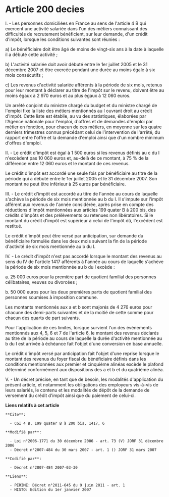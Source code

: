 # Article 200 decies

I. - Les personnes domiciliées en France au sens de l'article 4 B qui exercent une activité salariée dans l'un des métiers
connaissant des difficultés de recrutement bénéficient, sur leur demande, d'un crédit d'impôt, lorsque les conditions
suivantes sont réunies :

a) Le bénéficiaire doit être âgé de moins de vingt-six ans à la date à laquelle il a débuté cette activité ;

b) L'activité salariée doit avoir débuté entre le 1er juillet 2005 et le 31 décembre 2007 et être exercée pendant une durée
au moins égale à six mois consécutifs ;

c) Les revenus d'activité salariée afférents à la période de six mois, retenus pour leur montant à déclarer au titre de
l'impôt sur le revenu, doivent être au moins égaux à 2 970 euros et au plus égaux à 12 060 euros.

Un arrêté conjoint du ministre chargé du budget et du ministre chargé de l'emploi fixe la liste des métiers mentionnés au I
ouvrant droit au crédit d'impôt. Cette liste est établie, au vu des statistiques, élaborées par l'Agence nationale pour
l'emploi, d'offres et de demandes d'emploi par métier en fonction, pour chacun de ces métiers, en moyenne sur les quatre
derniers trimestres connus précédant celui de l'intervention de l'arrêté, du rapport entre l'offre et la demande d'emploi
ainsi que d'un nombre minimum d'offres d'emploi.

II. - Le crédit d'impôt est égal à 1 500 euros si les revenus définis au c du I n'excèdent pas 10 060 euros et, au-delà de ce
montant, à 75 % de la différence entre 12 060 euros et le montant de ces revenus.

Le crédit d'impôt est accordé une seule fois par bénéficiaire au titre de la période qui a débuté entre le 1er juillet 2005
et le 31 décembre 2007. Son montant ne peut être inférieur à 25 euros par bénéficiaire.

III. - Le crédit d'impôt est accordé au titre de l'année au cours de laquelle s'achève la période de six mois mentionnée au b
du I. Il s'impute sur l'impôt afférent aux revenus de l'année considérée, après prise en compte des réductions d'impôt
mentionnées aux articles 199 quater B à 200 bis, des crédits d'impôts et des prélèvements ou retenues non libératoires. Si le
montant du crédit d'impôt est supérieur à celui de l'impôt dû, l'excédent est restitué.

Le crédit d'impôt peut être versé par anticipation, sur demande du bénéficiaire formulée dans les deux mois suivant la fin de
la période d'activité de six mois mentionnée au b du I.

IV. - Le crédit d'impôt n'est pas accordé lorsque le montant des revenus au sens du IV de l'article 1417 afférents à l'année
au cours de laquelle s'achève la période de six mois mentionnée au b du I excède :

a. 25 000 euros pour la première part de quotient familial des personnes célibataires, veuves ou divorcées ;

b. 50 000 euros pour les deux premières parts de quotient familial des personnes soumises à imposition commune.

Les montants mentionnés aux a et b sont majorés de 4 276 euros pour chacune des demi-parts suivantes et de la moitié de cette
somme pour chacun des quarts de part suivants.

Pour l'application de ces limites, lorsque survient l'un des événements mentionnés aux 4, 5, 6 et 7 de l'article 6, le
montant des revenus déclarés au titre de la période au cours de laquelle la durée d'activité mentionnée au b du I est arrivée
à échéance fait l'objet d'une conversion en base annuelle.

Le crédit d'impôt versé par anticipation fait l'objet d'une reprise lorsque le montant des revenus du foyer fiscal du
bénéficiaire définis dans les conditions mentionnées aux premier et cinquième alinéas excède le plafond déterminé
conformément aux dispositions des a et b et du quatrième alinéa.

V. - Un décret précise, en tant que de besoin, les modalités d'application du présent article, et notamment les obligations
des employeurs vis-à-vis de leurs salariés, le contenu et les modalités de dépôt de la demande de versement du crédit d'impôt
ainsi que du paiement de celui-ci.

**Liens relatifs à cet article**

	**Cite**:

	  - CGI 4 B, 199 quater B à 200 bis, 1417, 6

	**Modifié par**:

	  - Loi n°2006-1771 du 30 décembre 2006 - art. 73 (V) JORF 31 décembre 2006
	  - Décret n°2007-484 du 30 mars 2007 - art. 1 () JORF 31 mars 2007

	**Codifié par**:

	  - Décret n°2007-484 2007-03-30

	**Liens**:

	  - PERIME: Décret n°2011-645 du 9 juin 2011 - art. 1
	  - HISTO: Edition du 1er janvier 2007
